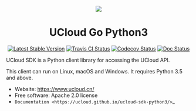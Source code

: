<p align="center">
    <img src="https://ucloud-sdk.dl.ufileos.com/logos%2Flogo-mini.png" />
</p>

<h1 align="center">UCloud Go Python3</h1>

<p align="center">
<a href="https://pypi.python.org/pypi/ucloud-sdk-python3/"><img src="https://img.shields.io/pypi/v/ucloud-sdk-python3.svg" alt="Latest Stable Version"></a>
<a href="https://travis-ci.org/ucloud/ucloud-sdk-python3"><img src="https://travis-ci.org/ucloud/ucloud-sdk-python3.svg?branch=master" alt="Travis CI Status"></a>
<a href="https://codecov.io/github/ucloud/ucloud-sdk-python3?branch=master"><img src="https://codecov.io/github/ucloud/ucloud-sdk-python3/coverage.svg?branch=master" alt="Codecov Status"></a>
<a href="https://ucloud.github.io/ucloud-sdk-python3/"><img src="https://img.shields.io/badge/docs-passing-brightgreen.svg" alt="Doc Status"></a>
</p>

UCloud SDK is a Python client library for accessing the UCloud API.

This client can run on Linux, macOS and Windows. It requires Python 3.5 and above.

- Website: https://www.ucloud.cn/
- Free software: Apache 2.0 license
- `Documentation <https://ucloud.github.io/ucloud-sdk-python3/>`_
